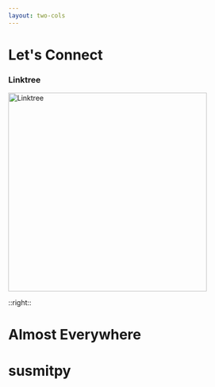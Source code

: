 ```yaml
---
layout: two-cols
---
```


# Let's Connect

### Linktree

<img src="/linktree.png" alt="Linktree" width="400" height="400" />

::right::

<v-click>

# Almost Everywhere

<div class="flex h-full justify-center items-center">
  <h1 v-mark> susmitpy </h1>
</div>
</v-click>

